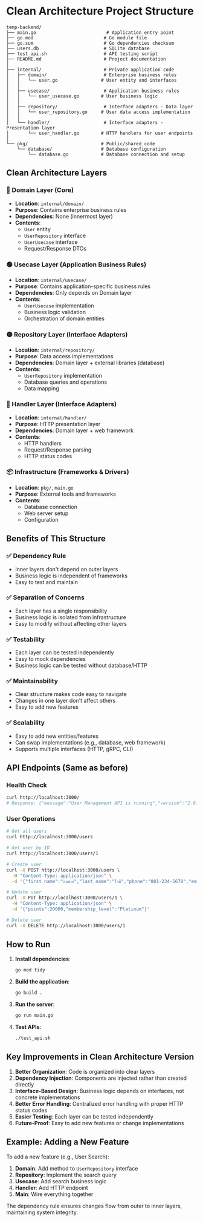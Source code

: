 # Clean Architecture Project Structure

```
temp-backend/
├── main.go                          # Application entry point
├── go.mod                          # Go module file
├── go.sum                          # Go dependencies checksum
├── users.db                        # SQLite database
├── test_api.sh                     # API testing script
├── README.md                       # Project documentation
│
├── internal/                       # Private application code
│   ├── domain/                     # Enterprise business rules
│   │   └── user.go                # User entity and interfaces
│   │
│   ├── usecase/                    # Application business rules
│   │   └── user_usecase.go        # User business logic
│   │
│   ├── repository/                 # Interface adapters - Data layer
│   │   └── user_repository.go     # User data access implementation
│   │
│   └── handler/                    # Interface adapters - Presentation layer
│       └── user_handler.go        # HTTP handlers for user endpoints
│
└── pkg/                           # Public/shared code
    └── database/                  # Database configuration
        └── database.go            # Database connection and setup
```

## Clean Architecture Layers

### 🔵 Domain Layer (Core)
- **Location**: `internal/domain/`
- **Purpose**: Contains enterprise business rules
- **Dependencies**: None (innermost layer)
- **Contents**:
  - `User` entity
  - `UserRepository` interface
  - `UserUsecase` interface
  - Request/Response DTOs

### 🟢 Usecase Layer (Application Business Rules)
- **Location**: `internal/usecase/`
- **Purpose**: Contains application-specific business rules
- **Dependencies**: Only depends on Domain layer
- **Contents**:
  - `UserUsecase` implementation
  - Business logic validation
  - Orchestration of domain entities

### 🟡 Repository Layer (Interface Adapters)
- **Location**: `internal/repository/`
- **Purpose**: Data access implementations
- **Dependencies**: Domain layer + external libraries (database)
- **Contents**:
  - `UserRepository` implementation
  - Database queries and operations
  - Data mapping

### 🔴 Handler Layer (Interface Adapters)
- **Location**: `internal/handler/`
- **Purpose**: HTTP presentation layer
- **Dependencies**: Domain layer + web framework
- **Contents**:
  - HTTP handlers
  - Request/Response parsing
  - HTTP status codes

### 📦 Infrastructure (Frameworks & Drivers)
- **Location**: `pkg/`, `main.go`
- **Purpose**: External tools and frameworks
- **Contents**:
  - Database connection
  - Web server setup
  - Configuration

## Benefits of This Structure

### ✅ **Dependency Rule**
- Inner layers don't depend on outer layers
- Business logic is independent of frameworks
- Easy to test and maintain

### ✅ **Separation of Concerns**
- Each layer has a single responsibility
- Business logic is isolated from infrastructure
- Easy to modify without affecting other layers

### ✅ **Testability**
- Each layer can be tested independently
- Easy to mock dependencies
- Business logic can be tested without database/HTTP

### ✅ **Maintainability**
- Clear structure makes code easy to navigate
- Changes in one layer don't affect others
- Easy to add new features

### ✅ **Scalability**
- Easy to add new entities/features
- Can swap implementations (e.g., database, web framework)
- Supports multiple interfaces (HTTP, gRPC, CLI)

## API Endpoints (Same as before)

### Health Check
```bash
curl http://localhost:3000/
# Response: {"message":"User Management API is running","version":"2.0.0","architecture":"Clean Architecture"}
```

### User Operations
```bash
# Get all users
curl http://localhost:3000/users

# Get user by ID
curl http://localhost:3000/users/1

# Create user
curl -X POST http://localhost:3000/users \
  -H "Content-Type: application/json" \
  -d '{"first_name":"สมชาย","last_name":"ใจดี","phone":"081-234-5678","email":"somchai@example.com","membership_level":"Gold","points":15420}'

# Update user
curl -X PUT http://localhost:3000/users/1 \
  -H "Content-Type: application/json" \
  -d '{"points":20000,"membership_level":"Platinum"}'

# Delete user
curl -X DELETE http://localhost:3000/users/1
```

## How to Run

1. **Install dependencies**:
   ```bash
   go mod tidy
   ```

2. **Build the application**:
   ```bash
   go build .
   ```

3. **Run the server**:
   ```bash
   go run main.go
   ```

4. **Test APIs**:
   ```bash
   ./test_api.sh
   ```

## Key Improvements in Clean Architecture Version

1. **Better Organization**: Code is organized into clear layers
2. **Dependency Injection**: Components are injected rather than created directly
3. **Interface-Based Design**: Business logic depends on interfaces, not concrete implementations
4. **Better Error Handling**: Centralized error handling with proper HTTP status codes
5. **Easier Testing**: Each layer can be tested independently
6. **Future-Proof**: Easy to add new features or change implementations

## Example: Adding a New Feature

To add a new feature (e.g., User Search):

1. **Domain**: Add method to `UserRepository` interface
2. **Repository**: Implement the search query
3. **Usecase**: Add search business logic
4. **Handler**: Add HTTP endpoint
5. **Main**: Wire everything together

The dependency rule ensures changes flow from outer to inner layers, maintaining system integrity.